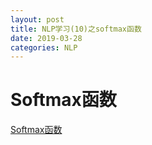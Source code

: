```yaml
---
layout: post
title: NLP学习(10)之softmax函数
date: 2019-03-28
categories: NLP
---
```


# Softmax函数 #

[Softmax函数](https://zh.wikipedia.org/wiki/Softmax%E5%87%BD%E6%95%B0)